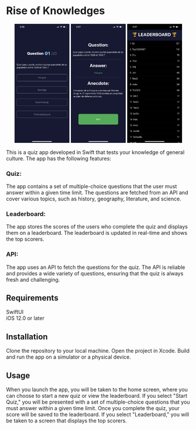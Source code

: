 # Rise of Knowledges

<p align="middle">
  <img src="https://github.com/BFlorian91/Rise-of-Knowledges/blob/master/images/IMG_2399.png" width="150" />
  <img src="https://github.com/BFlorian91/Rise-of-Knowledges/blob/master/images/IMG_2400.png" width="150" />
  <img src="https://github.com/BFlorian91/Rise-of-Knowledges/blob/master/images/IMG_2401.png" width="150" />
</p>
This is a quiz app developed in Swift that tests your knowledge of general culture. The app has the following features:

### Quiz:
The app contains a set of multiple-choice questions that the user must answer within a given time limit. The questions are fetched from an API and cover various topics, such as history, geography, literature, and science.

### Leaderboard:
The app stores the scores of the users who complete the quiz and displays them on a leaderboard. The leaderboard is updated in real-time and shows the top scorers.

### API:
The app uses an API to fetch the questions for the quiz. The API is reliable and provides a wide variety of questions, ensuring that the quiz is always fresh and challenging.

## Requirements
SwiftUI  
iOS 12.0 or later

## Installation
Clone the repository to your local machine.
Open the project in Xcode.
Build and run the app on a simulator or a physical device.

## Usage
When you launch the app, you will be taken to the home screen, where you can choose to start a new quiz or view the leaderboard. If you select "Start Quiz," you will be presented with a set of multiple-choice questions that you must answer within a given time limit. Once you complete the quiz, your score will be saved to the leaderboard. If you select "Leaderboard," you will be taken to a screen that displays the top scorers.
